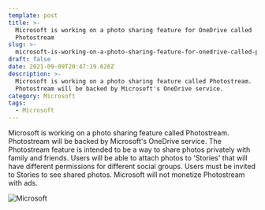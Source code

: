 ```yaml
---
template: post
title: >-
  Microsoft is working on a photo sharing feature for OneDrive called
  Photostream
slug: >-
  microsoft-is-working-on-a-photo-sharing-feature-for-onedrive-called-photostream
draft: false
date: 2021-09-09T20:47:19.626Z
description: >-
  Microsoft is working on a photo sharing feature called Photostream.
  Photostream will be backed by Microsoft's OneDrive service.
category: Microsoft
tags:
  - Microsoft
---
```

Microsoft is working on a photo sharing feature called Photostream. Photostream will be backed by Microsoft's OneDrive service. The Photostream feature is intended to be a way to share photos privately with family and friends. Users will be able to attach photos to 'Stories' that will have different permissions for different social groups. Users must be invited to Stories to see shared photos. Microsoft will not monetize Photostream with ads. 

![](/media/streamemptystate-2x.png "Microsoft")
